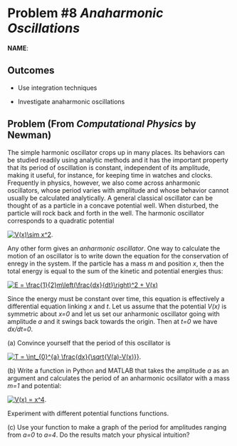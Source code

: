 Problem \#8 *Anaharmonic Oscillations* 
=======================

**NAME**:

Outcomes 
--------

-   Use integration techniques

-   Investigate anaharmonic oscillations

## Problem (From *Computational Physics* by Newman)
The simple harmonic oscillator crops up in many places. Its behaviors can be studied readily using analytic methods and it has the important property that its period of oscillation is constant, independent of its amplitude, making it useful, for instance, for keeping time in watches and clocks. 
Frequently in physics, however, we also come across anharmonic oscillators, whose period varies with amplitude and whose behavior cannot usually be calculated analytically. A general classical oscillator can be thought of as a particle in a concave potential well. When disturbed, the particle will rock back and forth in the well. The harmonic oscillator corresponds to a quadratic potential 

<a href="https://www.codecogs.com/eqnedit.php?latex=V(x)\alpha&space;x^2" target="_blank"><img src="https://latex.codecogs.com/gif.latex?V(x)\alpha&space;x^2" title="V(x)\sim x^2" /></a>. 

Any other form gives an *anharmonic oscillator*.
One way to calculate the motion of an oscillator is to write down the equation for the conservation of enregy in the system. If the particle has a mass *m* and position *x*, then the total energy is equal to the sum of the kinetic and potential energies thus: 

<a href="https://www.codecogs.com/eqnedit.php?latex=E&space;=&space;\frac{1}{2}m\left(\frac{dx}{dt}\right)^2&space;&plus;&space;V(x)" target="_blank"><img src="https://latex.codecogs.com/gif.latex?E&space;=&space;\frac{1}{2}m\left(\frac{dx}{dt}\right)^2&space;&plus;&space;V(x)" title="E = \frac{1}{2}m\left(\frac{dx}{dt}\right)^2 + V(x)" /></a>

Since the energy must be constant over time, this equation is effectively a differential equation linking *x* and *t*. 
Let us assume that the potential *V(x)* is symmetric about *x=0* and let us set our anharmonic oscillator going with amplitude *a* and it swings back towards the origin. Then at *t=0* we have *dx/dt=0*.

(a) Convince yourself that the period of this oscillator is 

<a href="https://www.codecogs.com/eqnedit.php?latex=T&space;=&space;\int_{0}^{a}&space;\frac{dx}{\sqrt{V(a)-V(x)}}" target="_blank"><img src="https://latex.codecogs.com/gif.latex?T&space;=&space;\int_{0}^{a}&space;\frac{dx}{\sqrt{V(a)-V(x)}}" title="T = \int_{0}^{a} \frac{dx}{\sqrt{V(a)-V(x)}}" /></a>.

(b) Write a function in Python and MATLAB that takes the amplitude *a* as an argument and calculates the period of an anharmonic ocsillator with a mass *m=1* and potential:

<a href="https://www.codecogs.com/eqnedit.php?latex=V(x)&space;=&space;x^4" target="_blank"><img src="https://latex.codecogs.com/gif.latex?V(x)&space;=&space;x^4" title="V(x) = x^4" /></a>.

Experiment with different potential functions functions.

(c) Use your function to make a graph of the period for amplitudes ranging from *a=0* to *a=4*. Do the results match your physical intuition?
